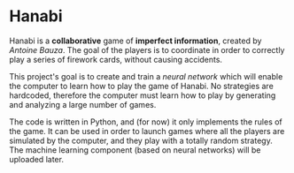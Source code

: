 Hanabi
========

Hanabi is a **collaborative** game of **imperfect information**, created by *Antoine Bauza*.
The goal of the players is to coordinate in order to correctly play a series of firework cards, without causing accidents.

This project's goal is to create and train a *neural network* which will enable the computer to learn how to play the game of Hanabi.
No strategies are hardcoded, therefore the computer must learn how to play by generating and analyzing a large number of games.

The code is written in Python, and (for now) it only implements the rules of the game.
It can be used in order to launch games where all the players are simulated by the computer, and they play with a totally random strategy.
The machine learning component (based on neural networks) will be uploaded later.

